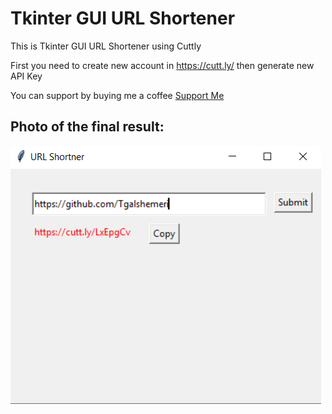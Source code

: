 # Tkinter GUI URL Shortener
This is Tkinter GUI URL Shortener using Cuttly 

First you need to create new account in https://cutt.ly/ then generate new API Key

You can support by buying me a coffee [Support Me](https://www.buymeacoffee.com/talsh)


## Photo of the final result:

![alt text](https://github.com/Tgalshemeri/GUI-URL-SHORTENER/blob/main/urlshortner.png)
